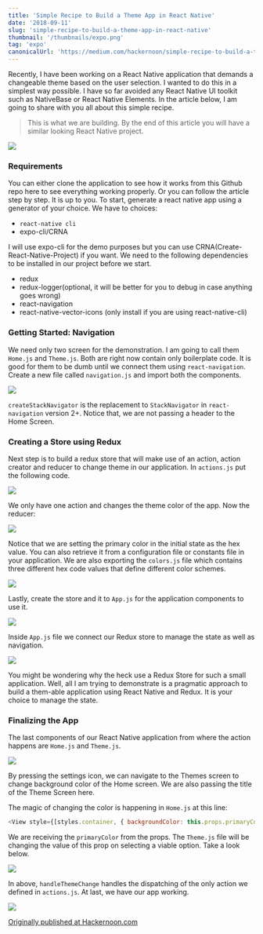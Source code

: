 ```yaml
---
title: 'Simple Recipe to Build a Theme App in React Native'
date: '2018-09-11'
slug: 'simple-recipe-to-build-a-theme-app-in-react-native'
thumbnail: '/thumbnails/expo.png'
tag: 'expo'
canonicalUrl: 'https://medium.com/hackernoon/simple-recipe-to-build-a-theme-app-in-react-native-8e2456f81bc5'
---
```


Recently, I have been working on a React Native application that demands a changeable theme based on the user selection. I wanted to do this in a simplest way possible. I have so far avoided any React Native UI toolkit such as NativeBase or React Native Elements. In the article below, I am going to share with you all about this simple recipe.

> This is what we are building. By the end of this article you will have a similar looking React Native project.

<img src='https://cdn-images-1.medium.com/max/800/1*NK6OqE6SWsT3ibxXDhkx6g.gif' />

### Requirements

You can either clone the application to see how it works from this Github repo here to see everything working properly. Or you can follow the article step by step. It is up to you. To start, generate a react native app using a generator of your choice. We have to choices:

- `react-native cli`
- expo-cli/CRNA

I will use expo-cli for the demo purposes but you can use CRNA(Create-React-Native-Project) if you want. We need to the following dependencies to be installed in our project before we start.

- redux
- redux-logger(optional, it will be better for you to debug in case anything goes wrong)
- react-navigation
- react-native-vector-icons (only install if you are using react-native-cli)

### Getting Started: Navigation

We need only two screen for the demonstration. I am going to call them `Home.js` and `Theme.js`. Both are right now contain only boilerplate code. It is good for them to be dumb until we connect them using `react-navigation`. Create a new file called `navigation.js` and import both the components.

<img src='https://cdn-images-1.medium.com/max/800/1*hBNBbPck6EmD9Bq9NCAhzA.png' />

`createStackNavigator` is the replacement to `StackNavigator` in `react-navigation` version 2+. Notice that, we are not passing a header to the Home Screen.

### Creating a Store using Redux

Next step is to build a redux store that will make use of an action, action creator and reducer to change theme in our application. In `actions.js` put the following code.

<img src='https://cdn-images-1.medium.com/max/800/1*T86eAgIOjKi5L0xyuqIxCA.png' />

We only have one action and changes the theme color of the app. Now the reducer:

<img src='https://cdn-images-1.medium.com/max/800/1*n6CqWVOCKJw0an8y2UeqkQ.png' />

Notice that we are setting the primary color in the initial state as the hex value. You can also retrieve it from a configuration file or constants file in your application. We are also exporting the `colors.js` file which contains three different hex code values that define different color schemes.

<img src='https://cdn-images-1.medium.com/max/800/1*bKG_BG6i7e7IvwT9p9zm5g.png' />

Lastly, create the store and it to `App.js` for the application components to use it.

<img src='https://cdn-images-1.medium.com/max/800/1*EBI1jplYD7TB4oxkZMlp_A.png' />

Inside `App.js` file we connect our Redux store to manage the state as well as navigation.

<img src='https://cdn-images-1.medium.com/max/800/1*4xA_ue2jr9WWItYKLQzCFA.png' />

You might be wondering why the heck use a Redux Store for such a small application. Well, all I am trying to demonstrate is a pragmatic approach to build a them-able application using React Native and Redux. It is your choice to manage the state.

### Finalizing the App

The last components of our React Native application from where the action happens are `Home.js` and `Theme.js`.

<img src='https://cdn-images-1.medium.com/max/800/1*P08ni2pglIDyhL0h8SIgbg.png' />

By pressing the settings icon, we can navigate to the Themes screen to change background color of the Home screen. We are also passing the title of the Theme Screen here.

The magic of changing the color is happening in `Home.js` at this line:

```js
<View style={[styles.container, { backgroundColor: this.props.primaryColor }]}>
```

We are receiving the `primaryColor` from the props. The `Theme.js` file will be changing the value of this prop on selecting a viable option. Take a look below.

<img src='https://cdn-images-1.medium.com/max/800/1*pqMt7rWFEqGI8H-Ml70rnQ.png' />

In above, `handleThemeChange` handles the dispatching of the only action we defined in `actions.js`. At last, we have our app working.

<img src='https://cdn-images-1.medium.com/max/800/1*NK6OqE6SWsT3ibxXDhkx6g.gif' />

[Originally published at Hackernoon.com](https://medium.com/hackernoon/simple-recipe-to-build-a-theme-app-in-react-native-8e2456f81bc5)
